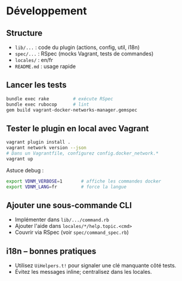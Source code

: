 # Développement

## Structure
- `lib/...` : code du plugin (actions, config, util, i18n)
- `spec/...` : RSpec (mocks Vagrant, tests de commandes)
- `locales/` : en/fr
- `README.md` : usage rapide

## Lancer les tests
```bash
bundle exec rake         # exécute RSpec
bundle exec rubocop      # lint
gem build vagrant-docker-networks-manager.gemspec
```

## Tester le plugin en local avec Vagrant
```bash
vagrant plugin install .
vagrant network version --json
# Dans un Vagrantfile, configurez config.docker_network.*
vagrant up
```

Astuce debug :
```bash
export VDNM_VERBOSE=1       # affiche les commandes docker
export VDNM_LANG=fr         # force la langue
```

## Ajouter une sous‑commande CLI
- Implémenter dans `lib/.../command.rb`
- Ajouter l'aide dans `locales/*/help.topic.<cmd>`
- Couvrir via RSpec (voir `spec/command_spec.rb`)

## i18n – bonnes pratiques
- Utilisez `UiHelpers.t!` pour signaler une clé manquante côté tests.
- Évitez les messages inline; centralisez dans les locales.
